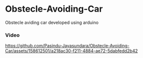 # Obstecle-Avoiding-Car
Obstecle aviding car developed using arduino 

### Video

https://github.com/Pasindu-Jayasundara/Obstecle-Avoiding-Car/assets/158612501/a218ac30-f211-4884-ae72-5dabfedd2b42

